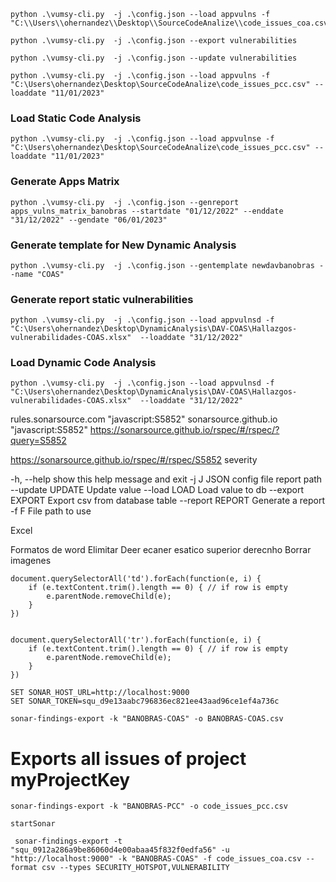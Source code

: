 
```
python .\vumsy-cli.py  -j .\config.json --load appvulns -f "C:\\Users\\ohernandez\\Desktop\\SourceCodeAnalize\\code_issues_coa.csv"
```
```
python .\vumsy-cli.py  -j .\config.json --export vulnerabilities
```
```
python .\vumsy-cli.py  -j .\config.json --update vulnerabilities
```

```
python .\vumsy-cli.py  -j .\config.json --load appvulns -f "C:\Users\ohernandez\Desktop\SourceCodeAnalize\code_issues_pcc.csv" --loaddate "11/01/2023"
```

### Load Static Code Analysis
```
python .\vumsy-cli.py  -j .\config.json --load appvulnse -f "C:\Users\ohernandez\Desktop\SourceCodeAnalize\code_issues_pcc.csv" --loaddate "11/01/2023"
```

### Generate Apps Matrix 

```
python .\vumsy-cli.py  -j .\config.json --genreport apps_vulns_matrix_banobras --startdate "01/12/2022" --enddate "31/12/2022" --gendate "06/01/2023"
```

### Generate template for New Dynamic Analysis

```
python .\vumsy-cli.py  -j .\config.json --gentemplate newdavbanobras --name "COAS"
```


### Generate report static vulnerabilities
```
python .\vumsy-cli.py  -j .\config.json --load appvulnsd -f "C:\Users\ohernandez\Desktop\DynamicAnalysis\DAV-COAS\Hallazgos-vulnerabilidades-COAS.xlsx"  --loaddate "31/12/2022"

```

### Load Dynamic Code Analysis
```
python .\vumsy-cli.py  -j .\config.json --load appvulnsd -f "C:\Users\ohernandez\Desktop\DynamicAnalysis\DAV-COAS\Hallazgos-vulnerabilidades-COAS.xlsx"  --loaddate "31/12/2022"

```

rules.sonarsource.com "javascript:S5852"
sonarsource.github.io "javascript:S5852"
https://sonarsource.github.io/rspec/#/rspec/?query=S5852

https://sonarsource.github.io/rspec/#/rspec/S5852
severity




 -h, --help       show this help message and exit
  -j J             JSON config file report path
  --update UPDATE  Update value
  --load LOAD      Load value to db
  --export EXPORT  Export csv from database table
  --report REPORT  Generate a report
  -f F             File path to use

Excel


Formatos de word
Elimitar Deer ecaner esatico superior derecnho
Borrar imagenes



```
document.querySelectorAll('td').forEach(function(e, i) {
    if (e.textContent.trim().length == 0) { // if row is empty
        e.parentNode.removeChild(e);
    }
})


document.querySelectorAll('tr').forEach(function(e, i) {
    if (e.textContent.trim().length == 0) { // if row is empty
        e.parentNode.removeChild(e);
    }
})
```


```
SET SONAR_HOST_URL=http://localhost:9000
SET SONAR_TOKEN=squ_d9e13aabc796836ec821ee43aad96ce1ef4a736c

sonar-findings-export -k "BANOBRAS-COAS" -o BANOBRAS-COAS.csv
```
# Exports all issues of project myProjectKey
```
sonar-findings-export -k "BANOBRAS-PCC" -o code_issues_pcc.csv
```

```
startSonar
```

```
 sonar-findings-export -t "squ_0912a286a9be86060d4e00abaa45f832f0edfa56" -u "http://localhost:9000" -k "BANOBRAS-COAS" -f code_issues_coa.csv --format csv --types SECURITY_HOTSPOT,VULNERABILITY
 ```
 
